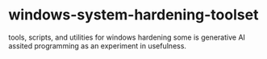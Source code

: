 # windows-system-hardening-toolset
tools, scripts, and utilities for windows hardening
some is generative AI assited programming as an experiment in usefulness.
